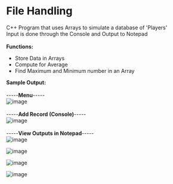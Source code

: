 # File Handling
C++ Program that uses Arrays to simulate a database of 'Players'\
Input is done through the Console and Output to Notepad<br/><br/>
**Functions:**
* Store Data in Arrays
* Compute for Average
* Find Maximum and Minimum number in an Array

**Sample Output:**<br/><br/>
-----**Menu**-----<br/>
![image](https://user-images.githubusercontent.com/61105859/74998242-3be4d680-5493-11ea-8f8d-7f73c394e842.png)<br/><br/>
-----**Add Record (Console)**-----<br/>
![image](https://user-images.githubusercontent.com/61105859/74998627-2e7c1c00-5494-11ea-8c3c-ddd50c53abf2.png)<br/><br/>
-----**View Outputs in Notepad**-----<br/>
![image](https://user-images.githubusercontent.com/61105859/74998821-b6fabc80-5494-11ea-9537-d440e4f02274.png)

![image](https://user-images.githubusercontent.com/61105859/74998780-9af71b00-5494-11ea-8cf8-fc86bd0e9706.png)

![image](https://user-images.githubusercontent.com/61105859/74998745-831f9700-5494-11ea-8f63-260db931e9fe.png)

![image](https://user-images.githubusercontent.com/61105859/74998840-ca0d8c80-5494-11ea-8a67-ebf593375ffc.png)
